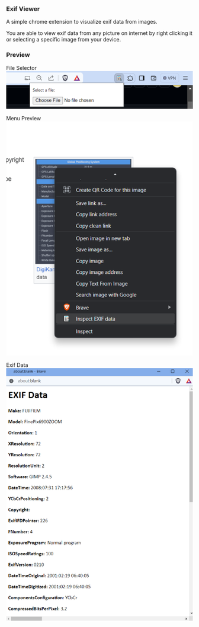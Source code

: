 ### Exif Viewer 

A simple chrome extension to visualize exif data from images.

You are able to view exif data from any picture on internet by right clicking it or selecting a specific image from your device.


### Preview
File Selector 
![File Selector](./preview/file_selector_preview.png)

Menu Preview
![Menu Preview](./preview/menu_preview.png)

Exif Data
![Exif Data](./preview/exif_data_preview.png)